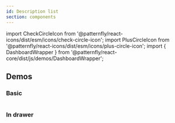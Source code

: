 ```yaml
---
id: Description list
section: components
---
```


import CheckCircleIcon from '@patternfly/react-icons/dist/esm/icons/check-circle-icon';
import PlusCircleIcon from '@patternfly/react-icons/dist/esm/icons/plus-circle-icon';
import { DashboardWrapper } from '@patternfly/react-core/dist/js/demos/DashboardWrapper';

## Demos

### Basic

```js file='./examples/DescriptionListBasic.tsx' isFullscreen
```

### In drawer

```js file='./examples/DescriptionListInDrawer.tsx' isFullscreen
```
